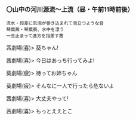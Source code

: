 ### 〇山中の河川源流～上流（昼・午前11時前後）

    流水・段差に気泡が巻き込まれて泡立つような音
    琴葉茜・琴葉葵、水中を漂う
    一旦止まって遠方を指差す茜

茜劇場(喜)> 葵ちゃん!

茜劇場(喜)> 今日はあっち行ってみよ!

葵劇場(疲)> 待ってお姉ちゃん

葵劇場(疲)> そんなに一人で行ったら危ないよ

茜劇場(喜)> 大丈夫やって!

茜劇場(喜)> もっとええとこ